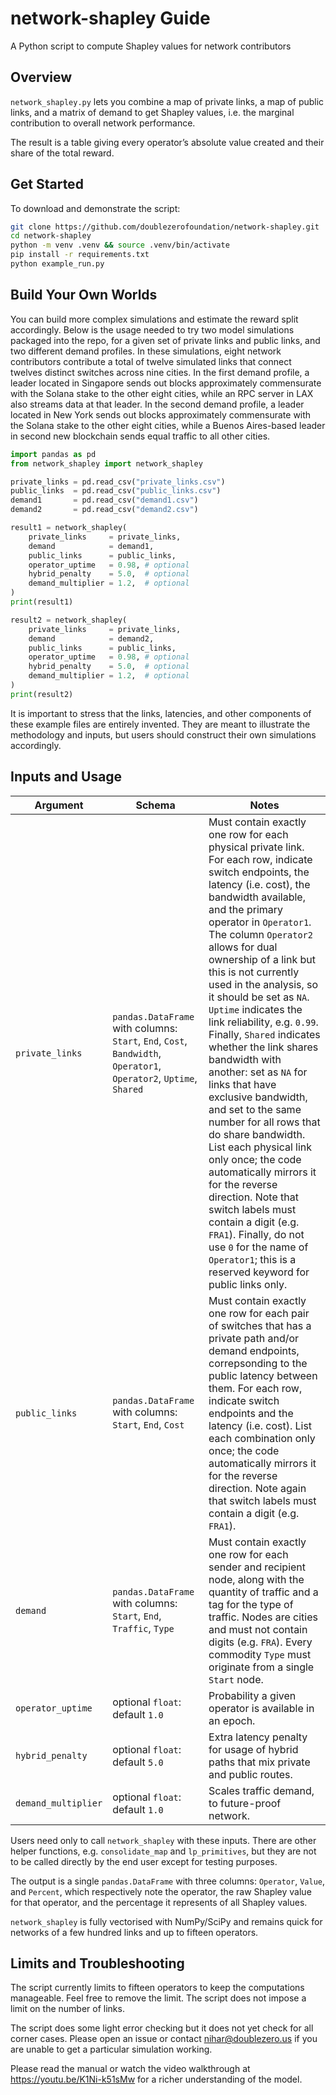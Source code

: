 # network-shapley Guide
A Python script to compute Shapley values for network contributors

## Overview
```network_shapley.py``` lets you combine a map of private links, a map of public links, and a matrix of demand to get Shapley values, i.e. the marginal contribution to overall network performance.

The result is a table giving every operator’s absolute value created and their share of the total reward.

## Get Started
To download and demonstrate the script:
```bash
git clone https://github.com/doublezerofoundation/network-shapley.git
cd network-shapley
python -m venv .venv && source .venv/bin/activate
pip install -r requirements.txt
python example_run.py
```

## Build Your Own Worlds
You can build more complex simulations and estimate the reward split accordingly. Below is the usage needed to try two model simulations packaged into the repo, for a given set of private links and public links, and two different demand profiles. In these simulations, eight network contributors contribute a total of twelve simulated links that connect twelves distinct switches across nine cities. In the first demand profile, a leader located in Singapore sends out blocks approximately commensurate with the Solana stake to the other eight cities, while an RPC server in LAX also streams data at that leader. In the second demand profile, a leader located in New York sends out blocks approximately commensurate with the Solana stake to the other eight cities, while a Buenos Aires-based leader in second new blockchain sends equal traffic to all other cities.

```python
import pandas as pd
from network_shapley import network_shapley

private_links = pd.read_csv("private_links.csv")
public_links  = pd.read_csv("public_links.csv")
demand1       = pd.read_csv("demand1.csv")
demand2       = pd.read_csv("demand2.csv")

result1 = network_shapley(
    private_links     = private_links,
    demand            = demand1,
    public_links      = public_links,
    operator_uptime   = 0.98, # optional
    hybrid_penalty    = 5.0,  # optional
    demand_multiplier = 1.2,  # optional
)
print(result1)

result2 = network_shapley(
    private_links     = private_links,
    demand            = demand2,
    public_links      = public_links,
    operator_uptime   = 0.98, # optional
    hybrid_penalty    = 5.0,  # optional
    demand_multiplier = 1.2,  # optional
)
print(result2)
```

It is important to stress that the links, latencies, and other components of these example files are entirely invented. They are meant to illustrate the methodology and inputs, but users should construct their own simulations accordingly.

## Inputs and Usage

| Argument | Schema | Notes |
| ----------- | ----------- | ----------- |
| ```private_links``` | ```pandas.DataFrame``` with columns: ```Start```, ```End```, ```Cost```, ```Bandwidth```, ```Operator1```, ```Operator2```, ```Uptime```, ```Shared``` | Must contain exactly one row for each physical private link. For each row, indicate switch endpoints, the latency (i.e. cost), the bandwidth available, and the primary operator in ```Operator1```. The column ```Operator2``` allows for dual ownership of a link but this is not currently used in the analysis, so it should be set as ```NA```. ```Uptime``` indicates the link reliability, e.g. ```0.99```. Finally, ```Shared``` indicates whether the link shares bandwidth with another: set as ```NA``` for links that have exclusive bandwidth, and set to the same number for all rows that do share bandwidth. List each physical link only once; the code automatically mirrors it for the reverse direction. Note that switch labels must contain a digit (e.g. ```FRA1```).  Finally, do not use ```0``` for the name of ```Operator1```; this is a reserved keyword for public links only. |
| ```public_links``` | ```pandas.DataFrame``` with columns: ```Start```, ```End```, ```Cost``` | Must contain exactly one row for each pair of switches that has a private path and/or demand endpoints, correpsonding to the public latency between them. For each row, indicate switch endpoints and the latency (i.e. cost). List each combination only once; the code automatically mirrors it for the reverse direction. Note again that switch labels must contain a digit (e.g. ```FRA1```). |
| ```demand``` | ```pandas.DataFrame``` with columns: ```Start```, ```End```, ```Traffic```, ```Type``` | Must contain exactly one row for each sender and recipient node, along with the quantity of traffic and a tag for the type of traffic. Nodes are cities and must not contain digits (e.g. ```FRA```). Every commodity ```Type``` must originate from a single ```Start``` node. |
| ```operator_uptime``` | optional ```float```: default ```1.0``` | Probability a given operator is available in an epoch. |
| ```hybrid_penalty``` | optional ```float```: default ```5.0``` | Extra latency penalty for usage of hybrid paths that mix private and public routes. |
| ```demand_multiplier``` | optional ```float```: default ```1.0``` | Scales traffic demand, to future-proof network. |

Users need only to call ```network_shapley``` with these inputs. There are other helper functions, e.g. ```consolidate_map``` and ```lp_primitives```, but they are not to be called directly by the end user except for testing purposes.

The output is a single ```pandas.DataFrame``` with three columns: ```Operator```, ```Value```, and ```Percent```, which respectively note the operator, the raw Shapley value for that operator, and the percentage it represents of all Shapley values.

```network_shapley``` is fully vectorised with NumPy/SciPy and remains quick for networks of a few hundred links and up to fifteen operators.

## Limits and Troubleshooting
The script currently limits to fifteen operators to keep the computations manageable. Feel free to remove the limit. The script does not impose a limit on the number of links.

The script does some light error checking but it does not yet check for all corner cases. Please open an issue or contact nihar@doublezero.us if you are unable to get a particular simulation working.

Please read the manual or watch the video walkthrough at https://youtu.be/K1Ni-k51sMw for a richer understanding of the model.
